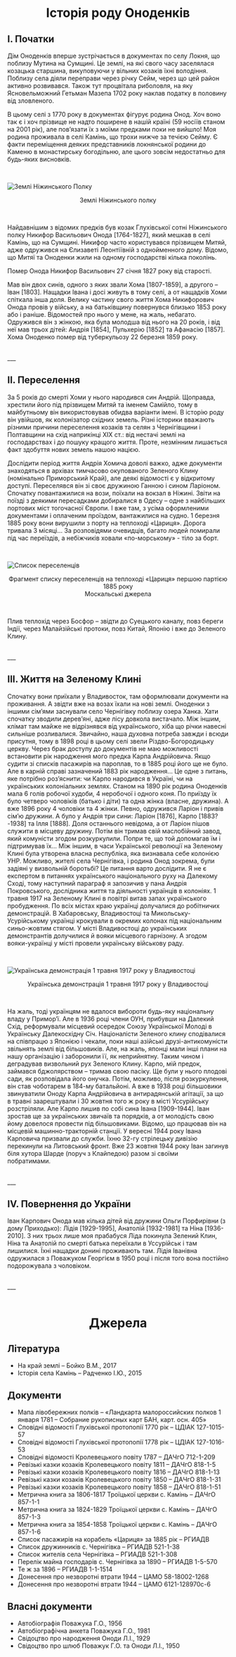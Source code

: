 <h1 style="text-align: center"> Історія роду Оноденків</h1>



## I. Початки

Дім Оноденків вперше зустрічається в документах по селу Локня, що поблизу Мутина на Сумщині. Це землі, на які свого часу заселялася козацька старшина, викуповуючи у вільних козаків їхні володіння. Поблизу села діяли переправи через річку Сейм, через що цей район активно розвивався. Також тут процвітала риболовля, на яку Ясновельможний Гетьман Мазепа 1702 року наклав податку в половину від зловленого.

В цьому селі з 1770 року в документах фігурує родина Онод. Хоч воно так є і хоч прізвище не надто поширене в нашій країні (59 носіїв станом на 2001 рік), але пов’язати їх з моїми предками поки не вийшло! Моя родина проживала в селі Камінь, що трохи нижче за течією Сейму. Є факти переміщення деяких представників локнянської родини до Каменю в монастирську богодільню, але цього зовсім недостатньо для будь-яких висновків.

<br>

![Землі Ніжинського Полку](https://raw.githubusercontent.com/vzhyl/rodovid/refs/heads/main/texts/data/texts/%D0%86%D1%81%D1%82%D0%BE%D1%80%D1%96%D1%8F%20%D1%80%D0%BE%D0%B4%D1%83%20%D0%9E%D0%BD%D0%BE%D0%B4%D0%B5%D0%BD%D0%BA%D1%96%D0%B2/%D0%97%D0%B5%D0%BC%D0%BB%D1%96%20%D0%9D%D1%96%D0%B6%D0%B8%D0%BD%D1%81%D1%8C%D0%BA%D0%BE%D0%B3%D0%BE%20%D0%BF%D0%BE%D0%BB%D0%BA%D1%83.png)
<p style="text-align: center">Землі Ніжинського полку</p>
<br>

Найдавнішим з відомих предків був козак Глухівської сотні Ніжинського полку Никифор Васильович Онода [1764-1827], який мешкав в селі Камінь, що на Сумщині.
Никифор часто користувався прізвищем Митяй, адже одружився на Єлизаветі Леонтіївній з однойменного дому. Відомо, що Митяї та Оноденки жили на одному господарстві кілька поколінь.

Помер Онода Никифор Васильович 27 січня 1827 року від старості.

Мав він двох синів, одного з яких звали Хома [1807-1859], а другого – Іван [1803]. Нащадки Івана і досі живуть в тому селі, а от нащадків Хоми спіткала інша доля.
Велику частину свого життя Хома Никифорович Онода провів у війську, а на батьківщину повернувся близько 1853 року або і раніше. Відомостей про нього у мене, на жаль, небагато. Одружився він з жінкою, яка була молодша від нього на 20 років, і від неї мав трьох дітей: Андрія [1854], Пульхерію [1852] та Афанасію [1857]. Хома Оноденко помер від туберкульозу 22 березня 1859 року. 

<br>
___
<br>


## II. Переселення

За 5 років до смерті Хоми у нього народився син Андрій. Щоправда, хрестили його під прізвищем Митяй та іменем Самійло, тому в майбутньому він використовував обидва варіанти імені. В історію роду він увійшов, як колонізатор східних земель. Різні історики вважають різними причини переселення козаків та селян з Чернігівщини і Полтавщини на схід наприкінці XIX ст.: від нестачі землі на господарствах і до пошуку кращого життя. Проте, незмінним лишається факт здобуття нових земель нашою нацією. 

Дослідити період життя Андрія Хомича доволі важко, адже документи знаходяться в архівах тимчасово окупованого Зеленого Клину (номінально Приморський Край), але деякі відомості є у відкритому доступі. Переселявся він зі своє дружиною Ганною і сином Ларіоном. Спочатку повантажилися на вози, поїхали на вокзал в Ніжині. Звіти на поїзді з деякими пересадками добиралися в Одесу – одне з найбільших портових міст тогочасної Європи. І вже там, з усіма оформленими документами і оплаченим проїздом, вантажилися на судно.
1 березня 1885 року вони вирушили з порту на теплоході «Цариця». Дорога тривала 3 місяці… За розповідями очевидців, багато людей помирали під час переїздів, а небіжчиків ховали «по-морському» - тіло за борт. 

 


<br>

![Список переселенців](https://raw.githubusercontent.com/vzhyl/rodovid/refs/heads/main/texts/data/texts/%D0%86%D1%81%D1%82%D0%BE%D1%80%D1%96%D1%8F%20%D1%80%D0%BE%D0%B4%D1%83%20%D0%9E%D0%BD%D0%BE%D0%B4%D0%B5%D0%BD%D0%BA%D1%96%D0%B2/%D0%A1%D0%BF%D0%B8%D1%81%D0%BE%D0%BA%20%D0%BF%D0%B0%D1%81%D0%B0%D0%B6%D0%B8%D1%80%D1%96%D0%B2.jpg)

<p style="text-align: center">Фрагмент списку переселенців на теплоході «Цариця» першою партією 1885 року <br>
Москальські джерела</p>
<br>

Плив теплохід через Босфор – звідти до Суецького каналу, повз береги Індії, через Малайзійські протоки, повз Китай, Японію і вже до Зеленого Клину. 

<br>
___
<br>

## III. Життя на Зеленому Клині

Спочатку вони приїхали у Владивосток, там оформлювали документи на проживання. А звідти вже на возах їхали на нові землі. Оноденки з іншими сім’ями заснували село Чернігівку поблизу озера Ханка. Хати спочатку зводили дерев’яні, адже лісу довкола вистачало. Між іншим, клімат там майже не відрізнявся від українського, хіба що річки навесні сильніше розливалися. Звичайно, наша духовна потреба завжди і всюди присутня, тому в 1898 році в цьому селі звели Різдво-Богородицьку церкву. 
Через брак доступу до документів не маю можливості встановити рік народження мого предка Карпа Андрійовича. Якщо судити зі списків пасажирів на пароплав, то в 1885 році його ще не було. Але в карній справі зазначений 1883 рік народження… Це одне з питань, яке потрібно роз’яснити: чи Карпо народився в Україні, чи на українських колоніальних землях. 
Станом на 1890 рік родина Оноденків мала 6 голів робочої худоби, 4 неробочої і одного коня. По приїзду їх було четверо чоловіків (батько і діти) та одна жінка (власне, дружина). А вже 1896 року 4 чоловіки та 4 жінки. Певно, одружився Ларіон і привів сім’ю дружини.
А було у Андрія три сини: Ларіон [1876], Карпо [1883?-1938] та Ілля [1888]. Доля останнього невідома, а от Ларіон пішов служити в місцеву дружину. Потім він тримав свій маслобійний завод, який комуністи згодом розкуркулили. Попри те, що той допомагав їм і підтримував їх… 
Між іншим, в часи Української революції на Зеленому Клині була утворена власна республіка, яка визнавала себе колонією УНР. Можливо, жителі села Чернігівка, і родина Онод зокрема, були задіяні у визвольній боротьбі? Це питання варто дослідити.
Я не є експертом в питаннях українського національного руху на Далекому Сході, тому наступний параграф я запозичив у пана Андрія Покровського, дослідника життя та діяльності українців в колоніях. 
1 травня 1917 на Зеленому Клині в повітрі витав запах українського пробудження. По всіх містах краю українці долучалися до робітничих демонстрацій. В Хабаровську, Владивостоці та Микольську-Усурійському українці крокували в окремих колонах під національним синьо-жовтим стягом. У місті Владивостоці до українських демонстрантів долучилися й вояки місцевого гарнізону. А згодом вояки-українці у місті провели українську військову раду.

<br>

![Українська демонстрація 1 травня 1917 року у Владивостоці](https://raw.githubusercontent.com/vzhyl/rodovid/refs/heads/main/texts/data/texts/%D0%86%D1%81%D1%82%D0%BE%D1%80%D1%96%D1%8F%20%D1%80%D0%BE%D0%B4%D1%83%20%D0%9E%D0%BD%D0%BE%D0%B4%D0%B5%D0%BD%D0%BA%D1%96%D0%B2/%D0%A3%D0%BA%D1%80%D0%B0%D1%97%D0%BD%D1%81%D1%8C%D0%BA%D0%B0%20%D0%B4%D0%B5%D0%BC%D0%BE%D0%BD%D1%81%D1%82%D1%80%D0%B0%D1%86%D1%96%D1%8F%20%D1%83%20%D0%92%D0%BB%D0%B0%D0%B4%D0%B8%D0%B2%D0%BE%D1%81%D1%82%D0%BE%D1%86%D1%96.jpg)

<p style="text-align: center">Українська демонстрація 1 травня 1917 року у Владивостоці</p>
<br>

На жаль, тоді українцям не вдалося вибороти будь-яку національну владу у Примор’ї. Але в 1936 році члени ОУН, прибувши на Далекий Схід, реформували місцевий осередок Союзу Української Молоді в Українську Далекосхідну Січ. Націоналісти Зеленого клину сподівалися на співпрацю з Японією і чекали, поки наші азійські друзі-антикомуністи звільнять землі від більшовиків. Але, на жаль, японці мали інші плани на нашу організацію і заборонили її, як неприйнятну. Таким чином і деградував визвольний рух Зеленого Клину.
Карпо, мій предок, займався бджолярством – тримав свою пасіку. Ще були у нього плодові сади, як розповідала його онучка. Потім, можливо, після розкуркулення, він став чоботарем в 184-му батальйоні. А вже в 1938 році більшовики звинуватили Оноду Карпа Андрійовича в антирадянській агітації, за що в травні заарештували і 30 жовтня того ж року в місті Уссурійську розстріляли.
Але Карпо лишив по собі сина Івана [1909-1944]. Іван зростав ще за українських звичаїв та порядків, а от молодість свою йому довелося провести під більшовиками. Відомо, що працював він на місцевій машинно-тракторній станції. У вересні 1944 року Івана Карповича призвали до служби. Їхню 32-гу стрілецьку дивізію перекинули на Литовський фронт. Вже 23 жовтня 1944 року Іван загинув біля хутора Шарде (поруч з Клайпедою) разом зі своїми побратимами. 

<br>
___
<br>

## IV. Повернення до України

Іван Карпович Онода мав кілька дітей від дружини Ольги Порфирівни (з дому Приходько): Лідія [1929-1995], Анатолій [1932-1981] та Ніна [1936-2010]. З них трьох лише моя прабабуся Ліда покинула Зелений Клин, Ніна та Анатолій по смерті батька переїхали в Уссурійськ і там лишилися. Їхні нащадки донині проживають там. Лідія Іванівна одружилася з Поважуком Георгієм в 1950 році і після того вона постійно подорожувала з чоловіком.

<br>
___
<br>
  
<h1 style="text-align: center">Джерела</h1>

## Література
- На край землі – Бойко В.М., 2017
- Історія села Камінь – Радченко І.Ю., 2015

## Документи
- Мапа лівобережних полків – «Ландкарта малороссийских полков 1 января 1781 – Собрание рукописных карт БАН, карт. осн. 405»
- Сповідні відомості Глухівської протопопії 1770 рік – ЦДІАК 127-1015-57
- Сповідні відомості Глухівської протопопії 1778 рік – ЦДІАК 127-1016-53
- Сповідні відомості Кролевецького повіту 1787 – ДАЧгО 712-1-209
- Ревізькі казки козаків Кролевецького повіту 1811 – ДАЧгО 818-1-5
- Ревізькі казки козаків Кролевецького повіту 1816 – ДАЧгО 818-1-13
- Ревізькі казки козаків Кролевецького повіту 1850 – ДАЧгО 818-1-31
- Ревізькі казки козаків Кролевецького повіту 1858 – ДАЧгО 818-1-51
- Метрична книга за 1806-1817 Троїцької церкви с. Камінь – ДАЧгО 857-1-1
- Метрична книга за 1824-1829 Троїцької церкви с. Камінь – ДАЧгО 857-1-3
- Метрична книга за 1854-1858 Троїцької церкви с. Камінь – ДАЧгО 857-1-6
- Список пасажирів на корабель «Цариця» за 1885 рік – РГИАДВ
- Список дружинників с. Чернігівка – РГИАДВ 521-1-38
- Список жителів села Чернігівка – РГИАДВ 521-1-308
- Перелік майна господарів с. Чернігівка за 1890 – РГИАДВ 1-5-570
- Те ж за 1896 – РГИАДВ 1-1-1514
- Донесення про незворотні втрати 1944 – ЦАМО 58-18002-1268
- Донесення про незворотні втрати 1944 – ЦАМО 6121-128970с-6

## Власні документи
- Автобіографія Поважука Г.О., 1956
- Автобіографічна анкета Поважука Г.О., 1981
- Свідоцтво про народження Оноди Л.І., 1929
- Свідоцтво про шлюб Поважук Г.О. та Оноди Л.І., 1950

<br><br><br>